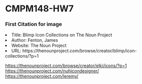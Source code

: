 # CMPM148-HW7

<h3>First Citation for image</h3>
<li>Title: Blimp Icon Collections on The Noun Project</li>
<li>Author: Fenton, James</li>
<li>Website: The Noun Project</li>
<li>URL: https://thenounproject.com/browse/creator/blimp/icon-collections/?p=1 </li>


https://thenounproject.com/browse/creator/elki/icons/?p=1
https://thenounproject.com/nuhicondesigner/
https://thenounproject.com/leremy/
